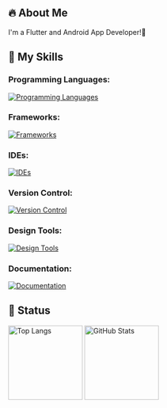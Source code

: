 ## 🔥 About Me
I'm a Flutter and Android App Developer!📱

## 🌱 My Skills
### Programming Languages:
[![Programming Languages](https://skillicons.dev/icons?i=dart,java,kotlin)](https://skillicons.dev)

### Frameworks:
[![Frameworks](https://skillicons.dev/icons?i=flutter)](https://skillicons.dev)

### IDEs:
[![IDEs](https://skillicons.dev/icons?i=androidstudio,vscode)](https://skillicons.dev)

### Version Control:
[![Version Control](https://skillicons.dev/icons?i=git,github)](https://skillicons.dev)

### Design Tools:
[![Design Tools](https://skillicons.dev/icons?i=figma)](https://skillicons.dev)

### Documentation:
[![Documentation](https://skillicons.dev/icons?i=notion)](https://skillicons.dev)

## 💨 Status
<p align="left">
  <img alt="Top Langs" height="150px" src="https://github-readme-stats-alpha-one-46.vercel.app/api/top-langs/?username=shmzzzz&layout=compact&count_private=true" />
  <img alt="GitHub Stats" height="150px" src="https://github-readme-stats-alpha-one-46.vercel.app/api?username=shmzzzz&count_private=true&show_icons=true" />
</p>
